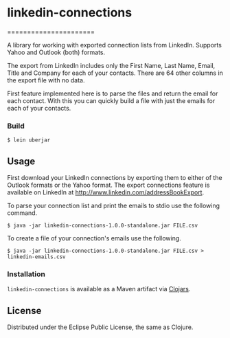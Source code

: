 # linkedin-connections
======================

A library for working with exported connection lists from LinkedIn. Supports Yahoo and Outlook (both) formats.

The export from LinkedIn includes only the First Name, Last Name, Email, Title and Company for each of your contacts. There are 64 other columns in the export file with no data.

First feature implemented here is to parse the files and return the email for each contact. With this you can quickly build a file with just the emails for each of your contacts.

### Build

    $ lein uberjar

## Usage

First download your LinkedIn connections by exporting them to either of the Outlook formats or the Yahoo format. The export connections feature is available on LinkedIn at http://www.linkedin.com/addressBookExport.

To parse your connection list and print the emails to stdio use the following command.

    $ java -jar linkedin-connections-1.0.0-standalone.jar FILE.csv

To create a file of your connection's emails use the following.

    $ java -jar linkedin-connections-1.0.0-standalone.jar FILE.csv > linkedin-emails.csv

### Installation

`linkedin-connections` is available as a Maven artifact via [Clojars](http://clojars.org/linkedin-connections).

## License

Distributed under the Eclipse Public License, the same as Clojure.
